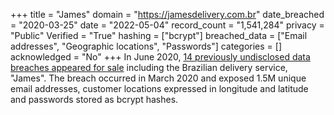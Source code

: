 +++
title = "James"
domain = "https://jamesdelivery.com.br"
date_breached = "2020-03-25"
date = "2022-05-04"
record_count = "1,541,284"
privacy = "Public"
Verified = "True"
hashing = ["bcrypt"]
breached_data = ["Email addresses", "Geographic locations", "Passwords"]
categories = []
acknowledged = "No"
+++
In June 2020, <a href="https://www.binarydefense.com/threat_watch/seller-floods-forums-with-stolen-data/" target="_blank" rel="noopener">14 previously undisclosed data breaches appeared for sale</a> including the Brazilian delivery service, &quot;James&quot;. The breach occurred in March 2020 and exposed 1.5M unique email addresses, customer locations expressed in longitude and latitude and passwords stored as bcrypt hashes.
